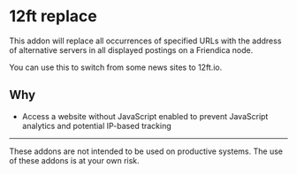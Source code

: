 # 12ft replace

This addon will replace all occurrences of specified URLs with the address of
alternative servers in all displayed postings on a Friendica node.

You can use this to switch from some news sites to 12ft.io.

## Why

- Access a website without JavaScript enabled to prevent JavaScript analytics
  and potential IP-based tracking

---
These addons are not intended to be used on productive systems. The use of these addons is at your own risk.
